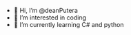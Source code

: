 - 👋 Hi, I’m @deanPutera
- 👀 I’m interested in coding
- 🌱 I’m currently learning C# and python

<!---
deanPutera/deanPutera is a ✨ special ✨ repository because its `README.md` (this file) appears on your GitHub profile.
You can click the Preview link to take a look at your changes.
--->
